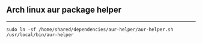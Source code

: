 ## Arch linux aur package helper
-----------------------
```
sudo ln -sf /home/shared/dependencies/aur-helper/aur-helper.sh /usr/local/bin/aur-helper
```
